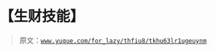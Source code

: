 # 【生财技能】

> 原文：[`www.yuque.com/for_lazy/thfiu8/tkhu63lr1ugeuynm`](https://www.yuque.com/for_lazy/thfiu8/tkhu63lr1ugeuynm)



